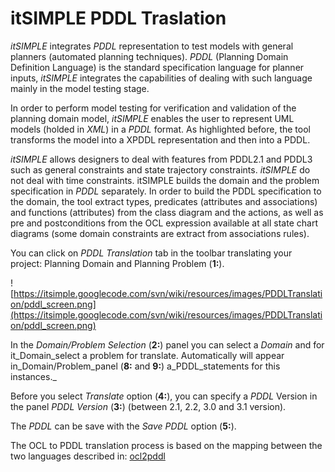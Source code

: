 # itSIMPLE PDDL Traslation #

_itSIMPLE_ integrates _PDDL_ representation to test models with general planners (automated planning techniques). _PDDL_ (Planning Domain Definition Language) is the standard specification language for planner inputs, _itSIMPLE_ integrates the capabilities of dealing with such language mainly in the model testing stage.

In order to perform model testing for verification and validation of the planning domain model, _itSIMPLE_ enables the user to represent UML models (holded in _XML_) in a _PDDL_ format. As highlighted before, the tool transforms the model into a XPDDL representation and then into a PDDL.

_itSIMPLE_ allows designers to deal with features from PDDL2.1 and PDDL3 such as general constraints and state trajectory constraints. _itSIMPLE_ do not deal with time constraints. itSIMPLE builds the domain and the problem specification in _PDDL_ separately. In order to build the PDDL specification to the domain, the tool extract types, predicates (attributes and associations) and functions (attributes) from the class diagram and the actions, as well as pre and postconditions from the OCL expression available at all state chart diagrams (some domain constraints are extract from associations rules).

You can click on _PDDL Translation_ tab in the toolbar translating your project: Planning Domain and Planning Problem (**1:**).

![https://itsimple.googlecode.com/svn/wiki/resources/images/PDDLTranslation/pddl_screen.png](https://itsimple.googlecode.com/svn/wiki/resources/images/PDDLTranslation/pddl_screen.png)

In the _Domain/Problem Selection_ (**2:**) panel  you can select a _Domain_ and for it\_Domain_select a problem for translate. Automatically will appear in_Domain/Problem_panel (**8:** and **9:**) a_PDDL_statements for this instances._

Before you select _Translate_ option (**4:**), you can specify a _PDDL_ Version in the panel _PDDL Version_ (**3:**) (between 2.1, 2.2, 3.0 and 3.1 version).

The _PDDL_ can be save with the _Save PDDL_ option (**5:**).


The OCL to PDDL translation process is based on the mapping between the two languages described in: [ocl2pddl](https://itsimple.googlecode.com/svn/wiki/resources/documentation/OCL2PDDLMapping.pdf)